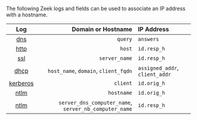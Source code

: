 
The following Zeek logs and fields can be used to associate an IP address with a hostname.

| Log        | Domain or Hostname                                    | IP Address                     |
|:----------:| -----------------------------------------------------:|:------------------------------ |
| [dns]      | `query`                                               | `answers`                      |
| [http]     | `host`                                                | `id.resp_h`                    |
| [ssl]      | `server_name`                                         | `id.resp_h`                    |
| [dhcp]     | `host_name`, `domain`, `client_fqdn`                  | `assigned_addr`, `client_addr` |
| [kerberos] | `client`                                              | `id.orig_h`                    |
| [ntlm]     | `hostname`                                            | `id.orig_h`                    |
| [ntlm]     | `server_dns_computer_name`, `server_nb_computer_name` | `id.resp_h`                    |


[dns]: https://docs.zeek.org/en/master/scripts/base/protocols/dns/main.zeek.html#type-DNS::Info
[http]: https://docs.zeek.org/en/master/scripts/base/protocols/http/main.zeek.html#type-HTTP::Info
[ssl]: https://docs.zeek.org/en/master/scripts/base/protocols/ssl/main.zeek.html#type-SSL::Info
[dhcp]: https://docs.zeek.org/en/master/scripts/base/protocols/dhcp/main.zeek.html#type-DHCP::Info
[kerberos]: https://docs.zeek.org/en/master/scripts/base/protocols/krb/main.zeek.html#type-KRB::Info
[ntlm]: https://docs.zeek.org/en/master/scripts/base/protocols/ntlm/main.zeek.html#type-NTLM::Info